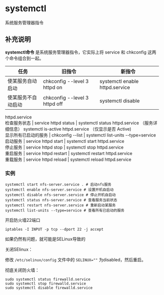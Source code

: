 #  systemctl

系统服务管理器指令

##  补充说明

**systemctl命令** 是系统服务管理器指令，它实际上将 service 和 chkconfig 这两个命令组合到一起。

任务  |  旧指令  |  新指令  
---|---|---  
使某服务自动启动  |  chkconfig --level 3 httpd on  |  systemctl enable httpd.service  
使某服务不自动启动  |  chkconfig --level 3 httpd off  |  systemctl disable
httpd.service  
检查服务状态  |  service httpd status  |  systemctl status httpd.service （服务详细信息）
systemctl is-active httpd.service （仅显示是否 Active)  
显示所有已启动的服务  |  chkconfig --list  |  systemctl list-units --type=service  
启动服务  |  service httpd start  |  systemctl start httpd.service  
停止服务  |  service httpd stop  |  systemctl stop httpd.service  
重启服务  |  service httpd restart  |  systemctl restart httpd.service  
重载服务  |  service httpd reload  |  systemctl reload httpd.service  
  
###  实例

    
    
    systemctl start nfs-server.service . # 启动nfs服务
    systemctl enable nfs-server.service # 设置开机自启动
    systemctl disable nfs-server.service # 停止开机自启动
    systemctl status nfs-server.service # 查看服务当前状态
    systemctl restart nfs-server.service # 重新启动某服务
    systemctl list-units --type=service # 查看所有已启动的服务
    

开启防火墙22端口

    
    
    iptables -I INPUT -p tcp --dport 22 -j accept
    

如果仍然有问题，就可能是SELinux导致的

关闭SElinux：

修改 ` /etc/selinux/config ` 文件中的 ` SELINUX="" ` 为disabled，然后重启。

彻底关闭防火墙：

    
    
    sudo systemctl status firewalld.service
    sudo systemctl stop firewalld.service          
    sudo systemctl disable firewalld.service
    

